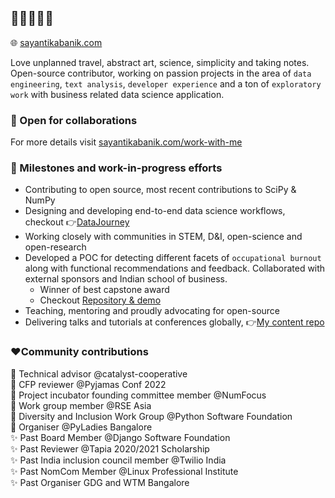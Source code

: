 ## 👋🏽👩🏽‍💻

🌐 [sayantikabanik.com](https://www.sayantikabanik.com)

Love unplanned travel, abstract art, science, simplicity and taking notes. Open-source contributor, working on passion projects in the area of `data engineering`, `text analysis`, `developer experience` and a ton of `exploratory work` with business related data science application.

### 🤝 Open for collaborations

For more details visit [sayantikabanik.com/work-with-me](https://www.sayantikabanik.com/work-with-me)

### 📌 Milestones and work-in-progress efforts
- Contributing to open source, most recent contributions to SciPy & NumPy
- Designing and developing end-to-end data science workflows, checkout 👉[DataJourney](https://github.com/sayantikabanik/DataJourney)
- Working closely with communities in STEM, D&I, open-science and open-research
- Developed a POC for detecting different facets of `occupational burnout` along with functional recommendations and feedback.
  Collaborated with external sponsors and Indian school of business.
    - Winner of best capstone award 
    - Checkout [Repository & demo](https://github.com/sayantikabanik/capstone_isb)
- Teaching, mentoring and proudly advocating for open-source
- Delivering talks and tutorials at conferences globally, 👉[My content repo](https://github.com/sayantikabanik/presentations_conferences)

### ❤️Community contributions

🌟 Technical advisor @catalyst-cooperative\
🌟 CFP reviewer @Pyjamas Conf 2022\
🌟 Project incubator founding committee member @NumFocus\
🌟 Work group member @RSE Asia\
🌟 Diversity and Inclusion Work Group @Python Software Foundation\
🌟 Organiser @PyLadies Bangalore\
✨ Past Board Member @Django Software Foundation\
✨ Past Reviewer @Tapia 2020/2021 Scholarship\
✨ Past India inclusion council member @Twilio India\
✨ Past NomCom Member @Linux Professional Institute\
✨ Past Organiser GDG and WTM Bangalore
